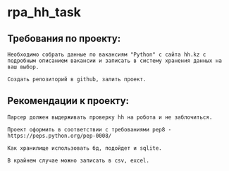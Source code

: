 # rpa_hh_task

## Требования по проекту:

    Необходимо собрать данные по вакансиям "Python" с сайта hh.kz с подробным описанием вакансии и записать в систему хранения данных на ваш выбор.

    Создать репозиторий в github, залить проект. 


## Рекомендации к проекту:

    Парсер должен выдерживать проверку hh на робота и не заблочиться.

    Проект оформить в соответствии с требованиями pep8 - https://peps.python.org/pep-0008/

    Как хранилище использовать бд, подойдет и sqlite.

    В крайнем случае можно записать в csv, excel.
